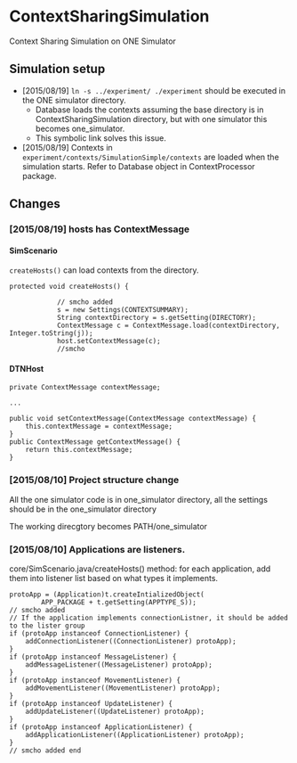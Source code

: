 # ContextSharingSimulation
Context Sharing Simulation on ONE Simulator

## Simulation setup
* [2015/08/19] `ln -s ../experiment/ ./experiment` should be executed in the ONE simulator directory.
    * Database loads the contexts assuming the base directory is in ContextSharingSimulation directory, but with one simulator this becomes one_simulator.
    * This symbolic link solves this issue. 
* [2015/08/19] Contexts in `experiment/contexts/SimulationSimple/contexts` are loaded when the simulation starts. Refer to Database object in ContextProcessor package.

## Changes

### [2015/08/19] hosts has ContextMessage

#### SimScenario

`createHosts()` can load contexts from the directory.

    protected void createHosts() {

                // smcho added
                s = new Settings(CONTEXTSUMMARY);
                String contextDirectory = s.getSetting(DIRECTORY);
                ContextMessage c = ContextMessage.load(contextDirectory, Integer.toString(j));
                host.setContextMessage(c);
                //smcho

#### DTNHost

    private ContextMessage contextMessage;

    ...
    
    public void setContextMessage(ContextMessage contextMessage) {
        this.contextMessage = contextMessage;
    }
    public ContextMessage getContextMessage() {
        return this.contextMessage;
    }

### [2015/08/10] Project structure change

All the one simulator code is in one_simulator directory, all the settings should be in the one_simulator directory

The working direcgtory becomes PATH/one_simulator

### [2015/08/10] Applications are listeners.

core/SimScenario.java/createHosts() method: for each application, add them into listener list based on what types it implements.

    protoApp = (Application)t.createIntializedObject(
            APP_PACKAGE + t.getSetting(APPTYPE_S));
    // smcho added
    // If the application implements connectionListner, it should be added to the lister group
    if (protoApp instanceof ConnectionListener) {
        addConnectionListener((ConnectionListener) protoApp);
    }
    if (protoApp instanceof MessageListener) {
        addMessageListener((MessageListener) protoApp);
    }
    if (protoApp instanceof MovementListener) {
        addMovementListener((MovementListener) protoApp);
    }
    if (protoApp instanceof UpdateListener) {
        addUpdateListener((UpdateListener) protoApp);
    }
    if (protoApp instanceof ApplicationListener) {
        addApplicationListener((ApplicationListener) protoApp);
    }
    // smcho added end
